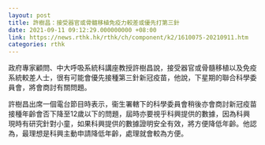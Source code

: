 ```yaml
---
layout: post
title: 許樹昌：接受器官或骨髓移植免疫力較差或優先打第三針
date: 2021-09-11 09:12:29.000000000 +08:00
link: https://news.rthk.hk/rthk/ch/component/k2/1610075-20210911.htm
categories: rthk
---
```


政府專家顧問、中大呼吸系統科講座教授許樹昌說，接受器官或骨髓移植以及免疫系統較差人士，很有可能會優先接種第三針新冠疫苗，他說，下星期的聯合科學委員會，將會商討有關問題。

許樹昌出席一個電台節目時表示，衞生署轄下的科學委員會稍後亦會商討新冠疫苗接種年齡會否下降至12歲以下的問題，屆時亦要視乎科興提供的數據，因為科興現時有研究針對小童，如果科興提供的數據證明安全有效，將方便降低年齡。他認為，最理想是科興主動申請降低年齡，處理就會較為方便。
